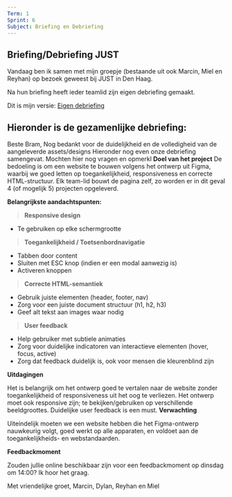 ```yaml
---
Term: 1  
Sprint: 6  
Subject: Briefing en Debriefing  
---
```


## Briefing/Debriefing JUST

Vandaag ben ik samen met mijn groepje (bestaande uit ook Marcin, Miel en Reyhan) op bezoek geweest bij JUST in Den Haag.

Na hun briefing heeft ieder teamlid zijn eigen debriefing gemaakt.

Dit is mijn versie:
[Eigen debriefing](https://docs.google.com/document/d/1XnrO-dWmpfR_IHlpgvJpZZVjCFILuz3XwcMFEVt_9Gc/edit?tab=t.0)  


## Hieronder is de gezamenlijke debriefing:

Beste Bram,
Nog bedankt voor de duidelijkheid en de volledigheid van de aangeleverde assets/designs
 Hieronder nog even onze debriefing samengevat. Mochten hier nog vragen en opmerkl
**Doel van het project**
De bedoeling is om een website te bouwen volgens het ontwerp uit Figma, waarbij we goed letten op toegankelijkheid, responsiveness en correcte HTML-structuur. Elk team-lid bouwt de pagina zelf, zo worden er in dit geval 4 (of mogelijk 5) projecten opgeleverd.  
  

**Belangrijkste aandachtspunten:**
 
> **Responsive design**  

* Te gebruiken op elke schermgrootte
> **Toegankelijkheid / Toetsenbordnavigatie**    

* Tabben door content  
* Sluiten met ESC knop (indien er een modal aanwezig is)  
* Activeren knoppen

> **Correcte HTML-semantiek**  

* Gebruik juiste elementen (header, footer, nav)
* Zorg voor een juiste document structuur (h1, h2, h3)
* Geef alt tekst aan images waar nodig  

> **User feedback**  

* Help gebruiker met subtiele animaties
* Zorg voor duidelijke indicatoren van interactieve elementen (hover, focus, active)
* Zorg dat feedback duidelijk is, ook voor mensen die kleurenblind zijn
 
**Uitdagingen**  

Het is belangrijk om het ontwerp goed te vertalen naar de website zonder toegankelijkheid of responsiveness uit het oog te verliezen. Het ontwerp moet ook responsive zijn; te bekijken/gebruiken op verschillende beeldgroottes. Duidelijke user feedback is een must.
**Verwachting**  

Uiteindelijk moeten we een website hebben die het Figma-ontwerp nauwkeurig volgt, goed werkt op alle apparaten, en voldoet aan de toegankelijkheids- en webstandaarden.

**Feedbackmoment**

Zouden jullie online beschikbaar zijn voor een feedbackmoment op dinsdag om 14:00? Ik hoor het graag.

Met vriendelijke groet,
Marcin, Dylan, Reyhan en Miel
